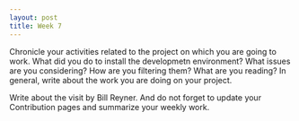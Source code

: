 ```yaml
---
layout: post
title: Week 7
---
```


Chronicle your activities related to the project on which you are going to work. What did you do to install the developmetn environment? What issues are you considering? How are you filtering them? What are you reading? In general, write about the work you are doing on your project.

Write about the visit by Bill Reyner. And do not forget to update your Contribution pages and summarize your weekly work.
